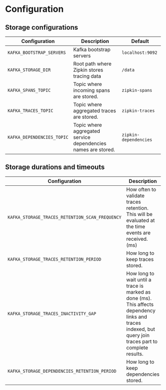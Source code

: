 # Configuration

## Storage configurations

| Configuration | Description | Default |
|---------------|-------------|---------|
| `KAFKA_BOOTSTRAP_SERVERS` | Kafka bootstrap servers | `localhost:9092` |
| `KAFKA_STORAGE_DIR` | Root path where Zipkin stores tracing data | `/data` |
| `KAFKA_SPANS_TOPIC` | Topic where incoming spans are stored. | `zipkin-spans` |
| `KAFKA_TRACES_TOPIC` | Topic where aggregated traces are stored. | `zipkin-traces` |
| `KAFKA_DEPENDENCIES_TOPIC` | Topic where aggregated service dependencies names are stored. | `zipkin-dependencies` |

## Storage durations and timeouts

| Configuration | Description | Default |
|---------------|-------------|---------|
| `KAFKA_STORAGE_TRACES_RETENTION_SCAN_FREQUENCY` | How often to validate traces retention. This will be evaluated at the time events are received. (ms) | `3600000` (1 hour) |
| `KAFKA_STORAGE_TRACES_RETENTION_PERIOD` | How long to keep traces stored. | `604800000` (1 week) |
| `KAFKA_STORAGE_TRACES_INACTIVITY_GAP` | How long to wait until a trace is marked as done (ms). This affects dependency links and traces indexed, but query join traces part to complete results. | `30000` (30 seconds) |
| `KAFKA_STORAGE_DEPENDENCIES_RETENTION_PERIOD` | How long to keep dependencies stored. | `604800000` (1 week) |
